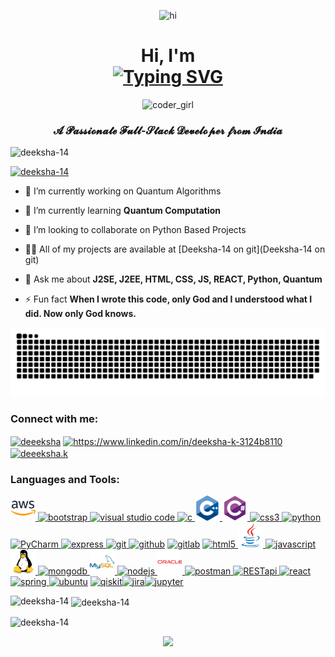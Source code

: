 <p align="center"><img src="https://user-images.githubusercontent.com/74038190/214644152-52f47eb3-5e31-4f47-8758-05c9468d5596.gif" alt="hi" width="40" height="40" /></p>
<h1 align="center">Hi, 
I'm <br> <a href="https://git.io/typing-svg"><img src="https://readme-typing-svg.demolab.com?font=Roboto&weight=700&size=40&pause=1000&color=3B56F7&center=true&vCenter=true&width=435&lines=Deeksha" alt="Typing SVG" /></a></h1>
<p align="center"> <img src="https://user-images.githubusercontent.com/74038190/241765453-85cb9521-97c0-4a65-9358-7db8099fac7f.gif" alt="coder_girl" width="270" 
     height="300"  /> </p>

<h3 align="center">𝓐 𝓟𝓪𝓼𝓼𝓲𝓸𝓷𝓪𝓽𝓮 𝓕𝓾𝓵𝓵-𝓢𝓽𝓪𝓬𝓴 𝓓𝓮𝓿𝓮𝓵𝓸𝓹𝓮𝓻 𝓯𝓻𝓸𝓶 𝓘𝓷𝓭𝓲𝓪</h3>

<p align="left"> <img src="https://komarev.com/ghpvc/?username=deeksha-14&label=Profile%20views&color=0e75b6&style=flat" alt="deeksha-14" /> </p>

<p align="left"> <a href="https://github.com/ryo-ma/github-profile-trophy"><img src="https://github-profile-trophy.vercel.app/?username=deeksha-14" alt="deeksha-14" /></a> </p>



- 🔭 I’m currently working on Quantum Algorithms

- 🌱 I’m currently learning **Quantum Computation**

- 👯 I’m looking to collaborate on Python Based Projects

<!-- - 🤝 I’m looking for help with [C# Based Projects](https://github.com/Deeksha-14/C-Sharp.git) -->

- 👨‍💻 All of my projects are available at [Deeksha-14 on git](Deeksha-14 on git)

- 💬 Ask me about **J2SE, J2EE, HTML, CSS, JS, REACT, Python, Quantum**

<!-- 📫 How to reach me **deekshakushwah0@gmail.com**-->

- ⚡ Fun fact **When I wrote this code, only God and I understood what I did. Now only God knows.**

<picture>
  <source
    media="(prefers-color-scheme: dark)"
    srcset="https://raw.githubusercontent.com/platane/snk/output/github-contribution-grid-snake-dark.svg"
  />
  <source
    media="(prefers-color-scheme: light)"
    srcset="https://raw.githubusercontent.com/platane/snk/output/github-contribution-grid-snake.svg"
  />
  <img
    alt="github contribution grid snake animation"
    src="https://raw.githubusercontent.com/platane/snk/output/github-contribution-grid-snake.svg"
  />
</picture>

<h3 align="left">Connect with me:</h3>
<p align="left">
<a href="https://dev.to/deeeksha" target="blank"><img align="center" src="https://raw.githubusercontent.com/rahuldkjain/github-profile-readme-generator/master/src/images/icons/Social/devto.svg" alt="deeeksha" height="30" width="40" /></a>
<a href="https://www.linkedin.com/in/deeksha-k-3124b8110" target="blank"><img align="center" src="https://user-images.githubusercontent.com/74038190/235294012-0a55e343-37ad-4b0f-924f-c8431d9d2483.gif" alt="https://www.linkedin.com/in/deeksha-k-3124b8110" height="50" width="50" /></a>
<a href="https://instagram.com/deeeksha.k" target="blank"><img align="center" src="https://raw.githubusercontent.com/rahuldkjain/github-profile-readme-generator/master/src/images/icons/Social/instagram.svg" alt="deeeksha.k" height="30" width="40" /></a>
</p>


<h3 align="left">Languages and Tools:</h3>
<p align="left"> 
     
<a href="https://aws.amazon.com" target="_blank" rel="noreferrer"> <img src="https://raw.githubusercontent.com/devicons/devicon/master/icons/amazonwebservices/amazonwebservices-original-wordmark.svg" alt="aws" width="40" height="40"/> </a> 
<a href="https://getbootstrap.com" target="_blank" rel="noreferrer"> <img src="https://user-images.githubusercontent.com/74038190/212280805-9bcb336b-8c55-46a8-abf8-ff286ab55472.gif" alt="bootstrap" width="40" height="40"/> </a>
<a  href="https://code.visualstudio.com/" target="_blank" rel="noreferrer">
<img src="https://user-images.githubusercontent.com/74038190/212257465-7ce8d493-cac5-494e-982a-5a9deb852c4b.gif" alt="visual studio code" width="40" height="40"/>
</a>
<a href="https://www.cprogramming.com/" target="_blank" rel="noreferrer"> <img src="https://github-production-user-asset-6210df.s3.amazonaws.com/74038190/238200622-e0d299f2-767c-4c21-bd49-90f2a19f1a78.gif" alt="c" width="40" height="40"/> </a>
<a href="https://www.w3schools.com/cpp/" target="_blank" rel="noreferrer"> <img src="https://raw.githubusercontent.com/devicons/devicon/master/icons/cplusplus/cplusplus-original.svg" alt="cplusplus" width="40" height="40"/> </a> 
<a href="https://www.w3schools.com/cs/" target="_blank" rel="noreferrer"> <img src="https://raw.githubusercontent.com/devicons/devicon/master/icons/csharp/csharp-original.svg" alt="csharp" width="40" height="40"/> </a>
<a href="https://www.w3schools.com/css/" target="_blank" rel="noreferrer"> <img src="https://github-production-user-asset-6210df.s3.amazonaws.com/74038190/238200428-67f477ed-6624-42da-99f0-1a7b1a16eecb.gif" alt="css3" width="40" height="40"/> </a> 
<a href="https://www.w3schools.com/python/" target="_blank" rel="noreferrer">
<img src="https://user-images.githubusercontent.com/74038190/212257472-08e52665-c503-4bd9-aa20-f5a4dae769b5.gif" alt="python" width="40" height="40" > </a>
<a href="https://www.jetbrains.com/pycharm/" target="_blank" rel="noreferrer">
     <img src="https://github-production-user-asset-6210df.s3.amazonaws.com/74038190/238200437-de038172-e903-4951-926c-755878deb0b4.gif" alt="PyCharm" width="40" height="40" > </a> 
<a href="https://expressjs.com" target="_blank" rel="noreferrer"> <img src="https://github-production-user-asset-6210df.s3.amazonaws.com/74038190/238200441-1a797f46-efe4-41e6-9e75-5303e1bbcbfa.gif" alt="express" width="40" height="40"/> </a> 
<a href="https://git-scm.com/" target="_blank" rel="noreferrer"> <img src="https://user-images.githubusercontent.com/74038190/212281775-b468df30-4edc-4bf8-a4ee-f52e1aaddc86.gif" alt="git" width="60" height="40"/> </a>
<a href="https://github.com/Deeksha-14" target="_blank" rel="noreferrer"><img src="https://user-images.githubusercontent.com/74038190/212257468-1e9a91f1-b626-4baa-b15d-5c385dfa7ed2.gif" alt="github" width="40" height="40"></a> 
<a href="https://gitlab.com/" target="_blank" rel="noreferrer"><img src="https://user-images.githubusercontent.com/25181517/192108376-c675d39b-90f6-4073-bde6-5a9291644657.png" alt="gitlab" width="40" height="40"></a> <a href="https://www.w3.org/html/" target="_blank" rel="noreferrer"> <img src="https://github-production-user-asset-6210df.s3.amazonaws.com/74038190/238200426-29fd6286-4e7b-4d6c-818f-c4765d5e39a9.gif" alt="html5" width="40" height="40"/> </a> <a href="https://www.java.com" target="_blank" rel="noreferrer"> <img src="https://raw.githubusercontent.com/devicons/devicon/master/icons/java/java-original.svg" alt="java" width="40" height="40"/> </a> <a href="https://developer.mozilla.org/en-US/docs/Web/JavaScript" target="_blank" rel="noreferrer"> <img src="https://user-images.githubusercontent.com/74038190/212257454-16e3712e-945a-4ca2-b238-408ad0bf87e6.gif" alt="javascript" width="40" height="40"/> </a>  <a href="https://www.linux.org/" target="_blank" rel="noreferrer"> <img src="https://raw.githubusercontent.com/devicons/devicon/master/icons/linux/linux-original.svg" alt="linux" width="40" height="40"/> </a>  <a href="https://www.mongodb.com/" target="_blank" rel="noreferrer"> <img src="https://github-production-user-asset-6210df.s3.amazonaws.com/74038190/238200620-398b19b1-9aae-4c1f-8bc0-d172a2c08d68.gif" alt="mongodb" width="40" height="40"/> </a> <a href="https://www.mysql.com/" target="_blank" rel="noreferrer"> <img src="https://raw.githubusercontent.com/devicons/devicon/master/icons/mysql/mysql-original-wordmark.svg" alt="mysql" width="40" height="40"/> </a> <a href="https://nodejs.org" target="_blank" rel="noreferrer"> <img src="https://user-images.githubusercontent.com/74038190/212257460-738ff738-247f-4445-a718-cdd0ca76e2db.gif" alt="nodejs" width="40" height="40"/> </a> <a href="https://www.oracle.com/" target="_blank" rel="noreferrer"> <img src="https://raw.githubusercontent.com/devicons/devicon/master/icons/oracle/oracle-original.svg" alt="oracle" width="40" height="40"/> </a> <a href="https://postman.com" target="_blank" rel="noreferrer"> <img src="https://www.vectorlogo.zone/logos/getpostman/getpostman-icon.svg" alt="postman" width="40" height="40"/> </a> <a href="https://en.wikipedia.org/wiki/REST" target="_blank" rel="noreferrer"> <img src="https://user-images.githubusercontent.com/25181517/192107858-fe19f043-c502-4009-8c47-476fc89718ad.png" alt="RESTapi" width="40" height="40"/> </a><a href="https://reactjs.org/" target="_blank" rel="noreferrer"> <img src="https://user-images.githubusercontent.com/74038190/212257467-871d32b7-e401-42e8-a166-fcfd7baa4c6b.gif" alt="react" width="40" height="40"/> </a>  <a href="https://spring.io/" target="_blank" rel="noreferrer"> <img src="https://www.vectorlogo.zone/logos/springio/springio-icon.svg" alt="spring" width="40" height="40"/> </a> <a href="https://ubuntu.com/" target="_blank" rel="noreferrer"><img src="https://github-production-user-asset-6210df.s3.amazonaws.com/74038190/238200433-3fb2cdf6-8920-462e-87a4-95af376418aa.gif" alt="ubuntu" width="40" height="40"/></a> <a href="https://www.ibm.com/quantum/qiskit" target="_blank" rel="noreferrer"><img src="https://camo.githubusercontent.com/4eacfbadbd638d2c368caf2a6bb1198652f903434b589364265eb9ea8c2fd3ae/68747470733a2f2f696d672e736869656c64732e696f2f62616467652f5169736b69742d2532333639323943342e7376673f7374796c653d666f722d7468652d6261646765266c6f676f3d5169736b6974266c6f676f436f6c6f723d7768697465" alt="qiskit" width="60" height="30"/></a><a href="https://www.atlassian.com/software/jira" target="_blank" rel="noreferrer"><img src="https://user-images.githubusercontent.com/25181517/183912952-83784e94-629d-4c34-a961-ae2ae795b662.png" alt="jira" width="40" height="40"/></a><a href="https://jupyter.org/" target="_blank" rel="noreferrer"><img src="https://user-images.githubusercontent.com/25181517/183914128-3fc88b4a-4ac1-40e6-9443-9a30182379b7.png" alt="jupyter" width="40" height="40"/></a></p>

<p><img align="left" src="https://github-readme-stats.vercel.app/api/top-langs?username=deeksha-14&show_icons=true&locale=en&layout=compact" alt="deeksha-14" /></p>

<p>&nbsp;<img align="center" src="https://github-readme-stats.vercel.app/api?username=deeksha-14&show_icons=true&locale=en" alt="deeksha-14" /></p>

<p><img align="center" src="https://github-readme-streak-stats.herokuapp.com/?user=deeksha-14&" alt="deeksha-14" /></p>

<!-- Dino -->
 <p align="center">
<img src="https://user-images.githubusercontent.com/74038190/212284136-03988914-d899-44b4-b1d9-4eeccf656e44.gif" width="500"></p>
